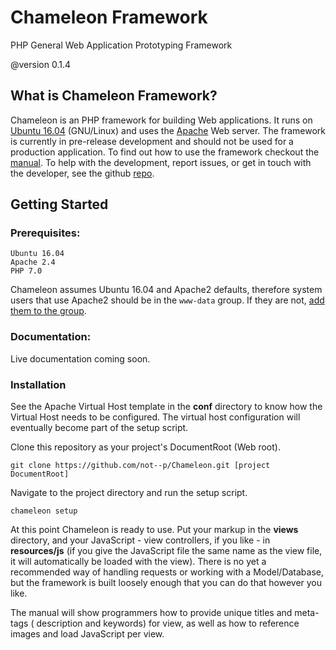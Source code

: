 # Chameleon Framework
PHP General Web Application Prototyping Framework

@version 0.1.4

## What is Chameleon Framework?

Chameleon is an PHP framework for building Web applications. It runs on [Ubuntu
16.04](//www.ubuntu.com) (GNU/Linux) and uses the [Apache](//httpd.apache.org)
Web server. The framework is currently in pre-release development and should
not be used for a production application. To find out how to use the framework
checkout the [manual](/Manual). To help with the development, report issues,
or get in touch with the developer, see the github
[repo](//github.com/not--p/Chameleon).

## Getting Started ##

### Prerequisites:

    Ubuntu 16.04
    Apache 2.4
    PHP 7.0

Chameleon assumes Ubuntu 16.04 and Apache2 defaults, therefore system users
that use Apache2 should be in the `www-data` group. If they are not,
[add them to the group](http://www.howtogeek.com/50787/add-a-user-to-a-group-or-second-group-on-linux/).


### Documentation:

Live documentation coming soon.


### Installation

See the Apache Virtual Host template in the **conf** directory to know how the
Virtual Host needs to be configured. The virtual host configuration will
eventually become part of the setup script.

Clone this repository as your project's DocumentRoot (Web root). 

    git clone https://github.com/not--p/Chameleon.git [project DocumentRoot]

Navigate to the project directory and run the setup script.

    chameleon setup

At this point Chameleon is ready to use. Put your markup in the **views**
directory, and your JavaScript - view controllers, if you like - in
**resources/js** (if you give the JavaScript file the same name as the view
file, it will automatically be loaded with the view). There is no yet a
recommended way of handling requests or working with a Model/Database, but the
framework is built loosely enough that you can do that however you like.

The manual will show programmers how to provide unique titles and meta-tags (
description and keywords) for view, as well as how to reference images and load
JavaScript per view.
